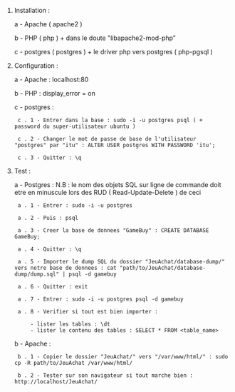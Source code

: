 1) Installation :

	a - Apache ( apache2 )

	b - PHP ( php ) + dans le doute "libapache2-mod-php" 
	
	c - postgres ( postgres ) + le driver php vers postgres ( php-pgsql )
	
2) Configuration :

	a - Apache : localhost:80
	
	b - PHP : display_error = on
	
	c - postgres : 
	
		c . 1 - Entrer dans la base : sudo -i -u postgres psql ( + password du super-utilisateur ubuntu )
		
		c . 2 - Changer le mot de passe de base de l'utilisateur "postgres" par "itu" : ALTER USER postgres WITH PASSWORD 'itu';
		
		c . 3 - Quitter : \q
		
3) Test :

	a - Postgres : N.B : le nom des objets SQL sur ligne de commande doit etre en minuscule lors des RUD ( Read-Update-Delete ) de ceci
	
		a . 1 - Entrer : sudo -i -u postgres
		
		a . 2 - Puis : psql
		
		a . 3 - Creer la base de donnees "GameBuy" : CREATE DATABASE GameBuy;
		
		a . 4 - Quitter : \q
		
		a . 5 - Importer le dump SQL du dossier "JeuAchat/database-dump/" vers notre base de donnees : cat "path/to/JeuAchat/database-dump/dump.sql" | psql -d gamebuy
		
		a . 6 - Quitter : exit
		
		a . 7 - Entrer : sudo -i -u postgres psql -d gamebuy
		
		a . 8 - Verifier si tout est bien importer :
		
			- lister les tables : \dt
			- lister le contenu des tables : SELECT * FROM <table_name> 
			
	b - Apache :
	
		b . 1 - Copier le dossier "JeuAchat/" vers "/var/www/html/" : sudo cp -R path/to/JeuAchat /var/www/html/
		
		b . 2 - Tester sur son navigateur si tout marche bien : http://localhost/JeuAchat/